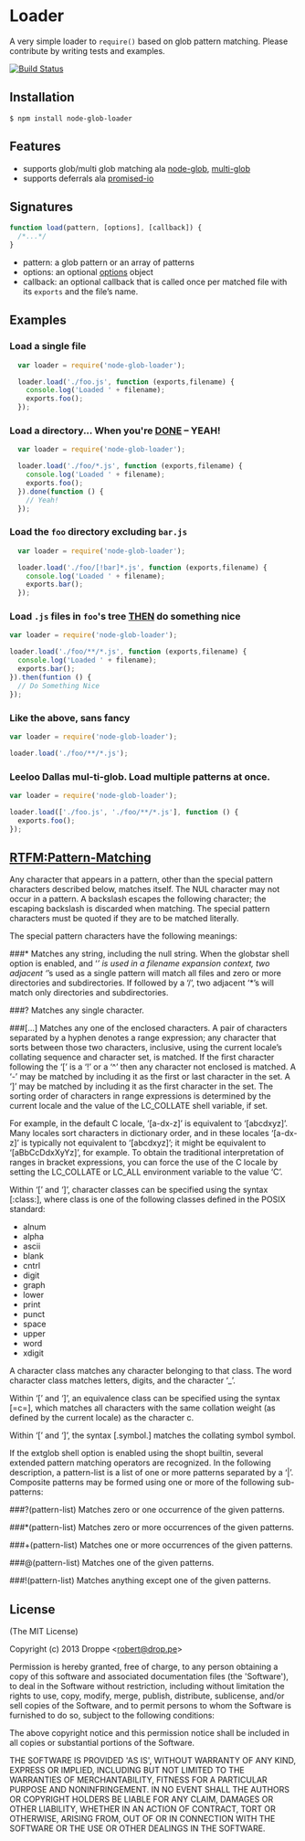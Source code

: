 # Loader

A very simple loader to ```require()``` based on glob pattern matching. Please contribute by writing tests and examples.

[![Build Status](https://travis-ci.org/Droppe/Loader.png?branch=master)](https://travis-ci.org/Droppe/Loader)

## Installation

    $ npm install node-glob-loader

## Features
  - supports glob/multi glob matching ala [node-glob](https://github.com/isaacs/node-glob), [multi-glob](https://github.com/busterjs/multi-glob)
  - supports deferrals ala [promised-io](https://github.com/kriszyp/promised-io)

## Signatures

```js
function load(pattern, [options], [callback]) {
  /*...*/
}
```

- pattern: a glob pattern or an array of patterns
- options: an optional [options](https://github.com/isaacs/node-glob#options) object
- callback: an optional callback that is called once per matched file with its ```exports``` and the file’s name.

## Examples

### Load a single file
```js
  var loader = require('node-glob-loader');

  loader.load('./foo.js', function (exports,filename) {
    console.log('Loaded ' + filename);
    exports.foo();
  });
```

### Load a directory... When you're [DONE](https://github.com/kriszyp/promised-io) – YEAH!
```js
  var loader = require('node-glob-loader');

  loader.load('./foo/*.js', function (exports,filename) {
    console.log('Loaded ' + filename);
    exports.foo();
  }).done(function () {
    // Yeah!
  });
```

### Load the ```foo``` directory excluding ```bar.js```
```js
  var loader = require('node-glob-loader');

  loader.load('./foo/[!bar]*.js', function (exports,filename) {
    console.log('Loaded ' + filename);
    exports.bar();
  });
```

### Load ```.js``` files in ```foo```'s tree [THEN](https://github.com/kriszyp/promised-io) do something nice
```js
var loader = require('node-glob-loader');

loader.load('./foo/**/*.js', function (exports,filename) {
  console.log('Loaded ' + filename);
  exports.bar();
}).then(funtion () {
  // Do Something Nice
});
```

### Like the above, sans fancy
```js
var loader = require('node-glob-loader');

loader.load('./foo/**/*.js');
```

### Leeloo Dallas mul-ti-glob. Load multiple patterns at once.
```js
var loader = require('node-glob-loader');

loader.load(['./foo.js', './foo/**/*.js'], function () {
  exports.foo();
});
```

## [RTFM:Pattern-Matching](http://www.gnu.org/software/bash/manual/bashref.html#Pattern-Matching)

Any character that appears in a pattern, other than the special pattern characters described below, matches itself. The NUL character may not occur in a pattern. A backslash escapes the following character; the escaping backslash is discarded when matching. The special pattern characters must be quoted if they are to be matched literally.

The special pattern characters have the following meanings:

###*
Matches any string, including the null string. When the globstar shell option is enabled, and ‘*’ is used in a filename expansion context, two adjacent ‘*’s used as a single pattern will match all files and zero or more directories and subdirectories. If followed by a ‘/’, two adjacent ‘*’s will match only directories and subdirectories.

###?
Matches any single character.

###[…]
Matches any one of the enclosed characters. A pair of characters separated by a hyphen denotes a range expression; any character that sorts between those two characters, inclusive, using the current locale’s collating sequence and character set, is matched. If the first character following the ‘[’ is a ‘!’ or a ‘^’ then any character not enclosed is matched. A ‘-’ may be matched by including it as the first or last character in the set. A ‘]’ may be matched by including it as the first character in the set. The sorting order of characters in range expressions is determined by the current locale and the value of the LC_COLLATE shell variable, if set.

For example, in the default C locale, ‘[a-dx-z]’ is equivalent to ‘[abcdxyz]’. Many locales sort characters in dictionary order, and in these locales ‘[a-dx-z]’ is typically not equivalent to ‘[abcdxyz]’; it might be equivalent to ‘[aBbCcDdxXyYz]’, for example. To obtain the traditional interpretation of ranges in bracket expressions, you can force the use of the C locale by setting the LC_COLLATE or LC_ALL environment variable to the value ‘C’.

Within ‘[’ and ‘]’, character classes can be specified using the syntax [:class:], where class is one of the following classes defined in the POSIX standard:

- alnum
- alpha
- ascii
- blank
- cntrl
- digit
- graph
- lower
- print
- punct
- space
- upper
- word
- xdigit

A character class matches any character belonging to that class. The word character class matches letters, digits, and the character ‘_’.

Within ‘[’ and ‘]’, an equivalence class can be specified using the syntax [=c=], which matches all characters with the same collation weight (as defined by the current locale) as the character c.

Within ‘[’ and ‘]’, the syntax [.symbol.] matches the collating symbol symbol.

If the extglob shell option is enabled using the shopt builtin, several extended pattern matching operators are recognized. In the following description, a pattern-list is a list of one or more patterns separated by a ‘|’. Composite patterns may be formed using one or more of the following sub-patterns:

###?(pattern-list)
Matches zero or one occurrence of the given patterns.

###*(pattern-list)
Matches zero or more occurrences of the given patterns.

###+(pattern-list)
Matches one or more occurrences of the given patterns.

###@(pattern-list)
Matches one of the given patterns.

###!(pattern-list)
Matches anything except one of the given patterns.


## License

(The MIT License)

Copyright (c) 2013 Droppe &lt;robert@drop.pe&gt;

Permission is hereby granted, free of charge, to any person obtaining
a copy of this software and associated documentation files (the
'Software'), to deal in the Software without restriction, including
without limitation the rights to use, copy, modify, merge, publish,
distribute, sublicense, and/or sell copies of the Software, and to
permit persons to whom the Software is furnished to do so, subject to
the following conditions:

The above copyright notice and this permission notice shall be
included in all copies or substantial portions of the Software.

THE SOFTWARE IS PROVIDED 'AS IS', WITHOUT WARRANTY OF ANY KIND,
EXPRESS OR IMPLIED, INCLUDING BUT NOT LIMITED TO THE WARRANTIES OF
MERCHANTABILITY, FITNESS FOR A PARTICULAR PURPOSE AND NONINFRINGEMENT.
IN NO EVENT SHALL THE AUTHORS OR COPYRIGHT HOLDERS BE LIABLE FOR ANY
CLAIM, DAMAGES OR OTHER LIABILITY, WHETHER IN AN ACTION OF CONTRACT,
TORT OR OTHERWISE, ARISING FROM, OUT OF OR IN CONNECTION WITH THE
SOFTWARE OR THE USE OR OTHER DEALINGS IN THE SOFTWARE.
